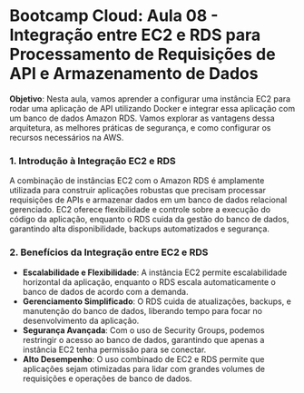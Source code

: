 # Bootcamp Cloud: Aula 08 - Integração entre EC2 e RDS para Processamento de Requisições de API e Armazenamento de Dados

**Objetivo**: Nesta aula, vamos aprender a configurar uma instância EC2 para rodar uma aplicação de API utilizando Docker e integrar essa aplicação com um banco de dados Amazon RDS. Vamos explorar as vantagens dessa arquitetura, as melhores práticas de segurança, e como configurar os recursos necessários na AWS.

### **1. Introdução à Integração EC2 e RDS**

A combinação de instâncias EC2 com o Amazon RDS é amplamente utilizada para construir aplicações robustas que precisam processar requisições de APIs e armazenar dados em um banco de dados relacional gerenciado. EC2 oferece flexibilidade e controle sobre a execução do código da aplicação, enquanto o RDS cuida da gestão do banco de dados, garantindo alta disponibilidade, backups automatizados e segurança.

### **2. Benefícios da Integração entre EC2 e RDS**

- **Escalabilidade e Flexibilidade**: A instância EC2 permite escalabilidade horizontal da aplicação, enquanto o RDS escala automaticamente o banco de dados de acordo com a demanda.
- **Gerenciamento Simplificado**: O RDS cuida de atualizações, backups, e manutenção do banco de dados, liberando tempo para focar no desenvolvimento da aplicação.
- **Segurança Avançada**: Com o uso de Security Groups, podemos restringir o acesso ao banco de dados, garantindo que apenas a instância EC2 tenha permissão para se conectar.
- **Alto Desempenho**: O uso combinado de EC2 e RDS permite que aplicações sejam otimizadas para lidar com grandes volumes de requisições e operações de banco de dados.
